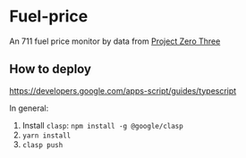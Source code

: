 # Fuel-price

An 711 fuel price monitor by data from [Project Zero Three](https://projectzerothree.info/)

## How to deploy

https://developers.google.com/apps-script/guides/typescript

In general:

1. Install `clasp`: `npm install -g @google/clasp`
2. `yarn install`
3. `clasp push`

